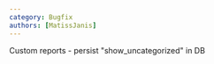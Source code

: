 ```yaml
---
category: Bugfix
authors: [MatissJanis]
---
```


Custom reports - persist "show_uncategorized" in DB
